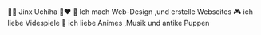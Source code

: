 💙💜 Jinx Uchiha 🖤❤
🎈 Ich mach Web-Design ,und erstelle Webseites
🎮 ich liebe Videspiele
🎀 ich liebe Animes ,Musik und antike Puppen
